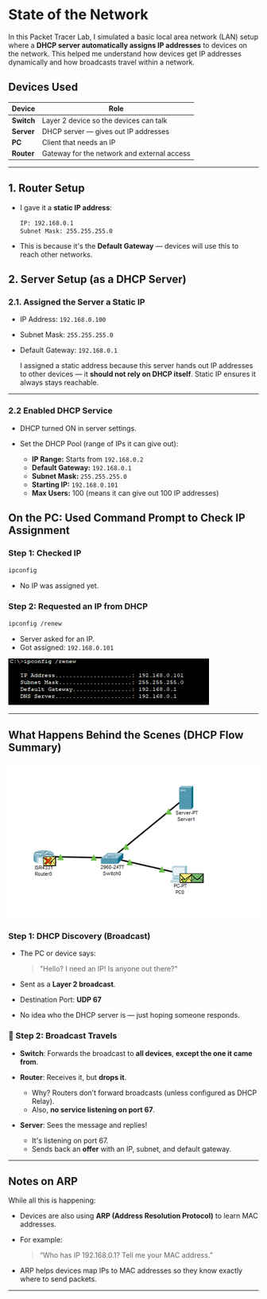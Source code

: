 # State of the Network


In this Packet Tracer Lab, I simulated a basic local area network (LAN) setup where a **DHCP server automatically assigns IP addresses** to devices on the network. This helped me understand how devices get IP addresses dynamically and how broadcasts travel within a network.


## Devices Used

| Device     | Role                                        |
| ---------- | ------------------------------------------- |
| **Switch** | Layer 2 device so the devices can talk      |
| **Server** | DHCP server — gives out IP addresses        |
| **PC**     | Client that needs an IP                     |
| **Router** | Gateway for the network and external access |

---

## 1. Router Setup

* I gave it a **static IP address**:

  ```
  IP: 192.168.0.1
  Subnet Mask: 255.255.255.0
  ```
* This is because it's the **Default Gateway** — devices will use this to reach other networks.



## 2. Server Setup (as a DHCP Server)

### 2.1. Assigned the Server a Static IP

* IP Address: `192.168.0.100`
* Subnet Mask: `255.255.255.0`
* Default Gateway: `192.168.0.1`

    I assigned a static address because this server hands out IP addresses to other devices — it **should not rely on DHCP itself**. Static IP ensures it always stays reachable.

---

### 2.2 Enabled DHCP Service

* DHCP turned ON in server settings.
* Set the DHCP Pool (range of IPs it can give out):

  * **IP Range:** Starts from `192.168.0.2`
  * **Default Gateway:** `192.168.0.1`
  * **Subnet Mask:** `255.255.255.0`
  * **Starting IP:** `192.168.0.101`
  * **Max Users:** 100 (means it can give out 100 IP addresses)



## On the PC: Used Command Prompt to Check IP Assignment

### Step 1: Checked IP

```bash
ipconfig
```

* No IP was assigned yet.

### Step 2: Requested an IP from DHCP 

```bash
ipconfig /renew
```

* Server asked for an IP.
* Got assigned: `192.168.0.101`

![](<Screenshot 2025-06-04 182621.png>)

---

## What Happens Behind the Scenes (DHCP Flow Summary)

![](assets/dhcp_packet.png)

### Step 1: DHCP Discovery (Broadcast)

* The PC or device says:

  > "Hello? I need an IP! Is anyone out there?"
* Sent as a **Layer 2 broadcast**.
* Destination Port: **UDP 67**
* No idea who the DHCP server is — just hoping someone responds.

### 📶 Step 2: Broadcast Travels

* **Switch**: Forwards the broadcast to **all devices**, **except the one it came from**.
* **Router**: Receives it, but **drops it**.

  * Why? Routers don’t forward broadcasts (unless configured as DHCP Relay).
  * Also, **no service listening on port 67**.
* **Server**: Sees the message and replies!

  * It's listening on port 67.
  * Sends back an **offer** with an IP, subnet, and default gateway.

---

## Notes on ARP

While all this is happening:

* Devices are also using **ARP (Address Resolution Protocol)** to learn MAC addresses.
* For example:

  > “Who has IP 192.168.0.1? Tell me your MAC address.”
* ARP helps devices map IPs to MAC addresses so they know exactly where to send packets.

---

